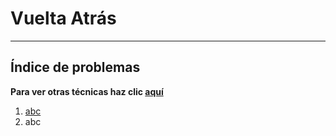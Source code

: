 # Vuelta Atrás

***

## Índice de problemas

**Para ver otras técnicas haz clic [aquí](../README.md)**

1. [abc](../README.md)
2. abc